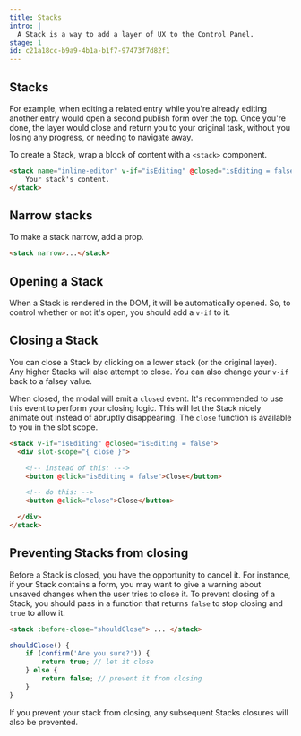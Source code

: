 ```yaml
---
title: Stacks
intro: |
  A Stack is a way to add a layer of UX to the Control Panel.
stage: 1
id: c21a18cc-b9a9-4b1a-b1f7-97473f7d82f1
---
```

## Stacks
For example, when editing a related entry while you're already editing another entry would open a second publish form over the top. Once you're done, the layer would close and return you to your original task, without you losing any progress, or needing to navigate away.

To create a Stack, wrap a block of content with a `<stack>` component.

``` html
<stack name="inline-editor" v-if="isEditing" @closed="isEditing = false">
    Your stack's content.
</stack>
```

## Narrow stacks

To make a stack narrow, add a prop.

``` html
<stack narrow>...</stack>
```

## Opening a Stack

When a Stack is rendered in the DOM, it will be automatically opened. So, to control whether or not it's open, you should add a `v-if` to it.

## Closing a Stack

You can close a Stack by clicking on a lower stack (or the original layer). Any higher Stacks will also attempt to close. You can also change your `v-if` back to a falsey value.

When closed, the modal will emit a `closed` event. It's recommended to use this event to perform your closing logic. This will let the Stack nicely animate out instead of abruptly disappearing. The `close` function is available to you in the slot scope.

``` html
<stack v-if="isEditing" @closed="isEditing = false">
  <div slot-scope="{ close }">

    <!-- instead of this: --->
    <button @click="isEditing = false">Close</button>

    <!-- do this: -->
    <button @click="close">Close</button>

  </div>
</stack>
```

## Preventing Stacks from closing

Before a Stack is closed, you have the opportunity to cancel it. For instance, if your Stack contains a form, you may want to give a warning about unsaved changes when the user tries to close it. To prevent closing of a Stack, you should pass in a function that returns `false` to stop closing and `true` to allow it.

``` html
<stack :before-close="shouldClose"> ... </stack>
```
``` js
shouldClose() {
    if (confirm('Are you sure?')) {
        return true; // let it close
    } else {
        return false; // prevent it from closing
    }
}
```

If you prevent your stack from closing, any subsequent Stacks closures will also be prevented.
